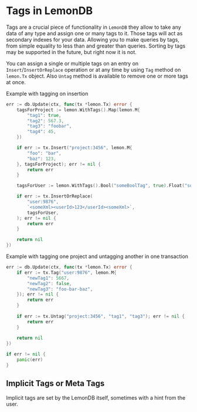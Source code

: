 # Tags in LemonDB

Tags are a crucial piece of functionality in `LemonDB` they allow to take any data of any type and
assign one or many tags to it. Those tags will act as secondary indexes for your data. Allowing you to make
queries by tags, from simple equality to less than and greater than queries. Sorting by tags may be supported in the
future, but right now it is not.

You can assign a single or multiple tags on an entry on `Insert`/`InsertOrReplace` operation or at any time
by using `Tag` method on `lemon.Tx` object. Also `Untag` method is available to remove one or more tags at once.

Example with tagging on insertion
```go
err := db.Update(ctx, func(tx *lemon.Tx) error {
    tagsForProject := lemon.WithTags().Map(lemon.M{
        "tag1": true,
        "tag2": 567.3,
        "tag3": "foobar",
        "tag4": 45,
    })

    if err := tx.Insert("project:3456", lemon.M{
        "foo": "bar",
        "baz": 123,
    }, tagsForProject); err != nil {
        return err
    }

    tagsForUser := lemon.WithTags().Bool("someBoolTag", true).Float("someFloatTag", 887.2)

    if err := tx.InsertOrReplace(
        "user:9876",
        `<someXml><userId>123</userId><someXml>`,
        tagsForUser,
    ); err != nil {
        return err
    }

    return nil
})
```

Example with tagging one project and untagging another in one transaction
```go
err := db.Update(ctx, func(tx *lemon.Tx) error {
    if err := tx.Tag("user:9876", lemon.M{
        "newTag1": 5667,
        "newTag2": false,
        "newTag3": "foo-bar-baz",
    }); err != nil {
        return err
    }
    
    if err := tx.Untag("project:3456", "tag1", "tag3"); err != nil {
        return err
    }
    
    return nil
})

if err != nil {
    panic(err)
}
```

## Implicit Tags or Meta Tags
Implicit tags are set by the LemonDB itself, sometimes with a hint from the user.